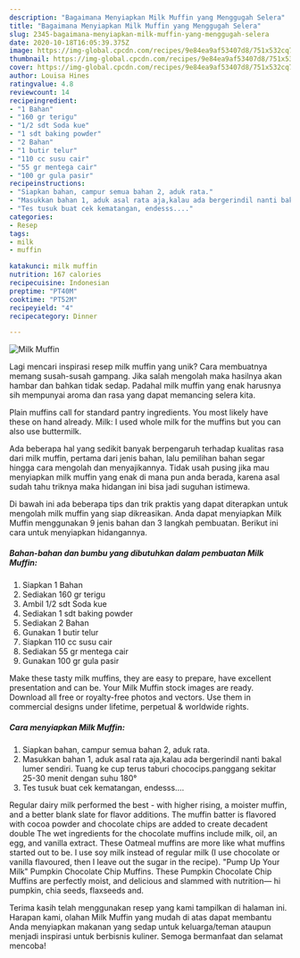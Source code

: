 ```yaml
---
description: "Bagaimana Menyiapkan Milk Muffin yang Menggugah Selera"
title: "Bagaimana Menyiapkan Milk Muffin yang Menggugah Selera"
slug: 2345-bagaimana-menyiapkan-milk-muffin-yang-menggugah-selera
date: 2020-10-18T16:05:39.375Z
image: https://img-global.cpcdn.com/recipes/9e84ea9af53407d8/751x532cq70/milk-muffin-foto-resep-utama.jpg
thumbnail: https://img-global.cpcdn.com/recipes/9e84ea9af53407d8/751x532cq70/milk-muffin-foto-resep-utama.jpg
cover: https://img-global.cpcdn.com/recipes/9e84ea9af53407d8/751x532cq70/milk-muffin-foto-resep-utama.jpg
author: Louisa Hines
ratingvalue: 4.8
reviewcount: 14
recipeingredient:
- "1 Bahan"
- "160 gr terigu"
- "1/2 sdt Soda kue"
- "1 sdt baking powder"
- "2 Bahan"
- "1 butir telur"
- "110 cc susu cair"
- "55 gr mentega cair"
- "100 gr gula pasir"
recipeinstructions:
- "Siapkan bahan, campur semua bahan 2, aduk rata."
- "Masukkan bahan 1, aduk asal rata aja,kalau ada bergerindil nanti bakal lumer sendiri. Tuang ke cup terus taburi chococips.panggang sekitar 25-30 menit dengan suhu 180°"
- "Tes tusuk buat cek kematangan, endesss...."
categories:
- Resep
tags:
- milk
- muffin

katakunci: milk muffin 
nutrition: 167 calories
recipecuisine: Indonesian
preptime: "PT40M"
cooktime: "PT52M"
recipeyield: "4"
recipecategory: Dinner

---
```



![Milk Muffin](https://img-global.cpcdn.com/recipes/9e84ea9af53407d8/751x532cq70/milk-muffin-foto-resep-utama.jpg)

Lagi mencari inspirasi resep milk muffin yang unik? Cara membuatnya memang susah-susah gampang. Jika salah mengolah maka hasilnya akan hambar dan bahkan tidak sedap. Padahal milk muffin yang enak harusnya sih mempunyai aroma dan rasa yang dapat memancing selera kita.

Plain muffins call for standard pantry ingredients. You most likely have these on hand already. Milk: I used whole milk for the muffins but you can also use buttermilk.

Ada beberapa hal yang sedikit banyak berpengaruh terhadap kualitas rasa dari milk muffin, pertama dari jenis bahan, lalu pemilihan bahan segar hingga cara mengolah dan menyajikannya. Tidak usah pusing jika mau menyiapkan milk muffin yang enak di mana pun anda berada, karena asal sudah tahu triknya maka hidangan ini bisa jadi suguhan istimewa.


Di bawah ini ada beberapa tips dan trik praktis yang dapat diterapkan untuk mengolah milk muffin yang siap dikreasikan. Anda dapat menyiapkan Milk Muffin menggunakan 9 jenis bahan dan 3 langkah pembuatan. Berikut ini cara untuk menyiapkan hidangannya.

<!--inarticleads1-->

##### Bahan-bahan dan bumbu yang dibutuhkan dalam pembuatan Milk Muffin:

1. Siapkan 1 Bahan
1. Sediakan 160 gr terigu
1. Ambil 1/2 sdt Soda kue
1. Sediakan 1 sdt baking powder
1. Sediakan 2 Bahan
1. Gunakan 1 butir telur
1. Siapkan 110 cc susu cair
1. Sediakan 55 gr mentega cair
1. Gunakan 100 gr gula pasir


Make these tasty milk muffins, they are easy to prepare, have excellent presentation and can be. Your Milk Muffin stock images are ready. Download all free or royalty-free photos and vectors. Use them in commercial designs under lifetime, perpetual &amp; worldwide rights. 

<!--inarticleads2-->

##### Cara menyiapkan Milk Muffin:

1. Siapkan bahan, campur semua bahan 2, aduk rata.
1. Masukkan bahan 1, aduk asal rata aja,kalau ada bergerindil nanti bakal lumer sendiri. Tuang ke cup terus taburi chococips.panggang sekitar 25-30 menit dengan suhu 180°
1. Tes tusuk buat cek kematangan, endesss....


Regular dairy milk performed the best - with higher rising, a moister muffin, and a better blank slate for flavor additions. The muffin batter is flavored with cocoa powder and chocolate chips are added to create decadent double The wet ingredients for the chocolate muffins include milk, oil, an egg, and vanilla extract. These Oatmeal muffins are more like what muffins started out to be. I use soy milk instead of regular milk (I use chocolate or vanilla flavoured, then I leave out the sugar in the recipe). &#34;Pump Up Your Milk&#34; Pumpkin Chocolate Chip Muffins. These Pumpkin Chocolate Chip Muffins are perfectly moist, and delicious and slammed with nutrition— hi pumpkin, chia seeds, flaxseeds and. 

Terima kasih telah menggunakan resep yang kami tampilkan di halaman ini. Harapan kami, olahan Milk Muffin yang mudah di atas dapat membantu Anda menyiapkan makanan yang sedap untuk keluarga/teman ataupun menjadi inspirasi untuk berbisnis kuliner. Semoga bermanfaat dan selamat mencoba!

